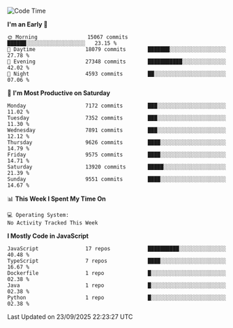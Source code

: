 <!--START_SECTION:waka-->
![Code Time](http://img.shields.io/badge/Code%20Time-3%2C498%20hrs%2059%20mins-blue)

**I'm an Early 🐤** 

```text
🌞 Morning                15067 commits       ██████░░░░░░░░░░░░░░░░░░░   23.15 % 
🌆 Daytime                18079 commits       ███████░░░░░░░░░░░░░░░░░░   27.78 % 
🌃 Evening                27348 commits       ███████████░░░░░░░░░░░░░░   42.02 % 
🌙 Night                  4593 commits        ██░░░░░░░░░░░░░░░░░░░░░░░   07.06 % 
```
📅 **I'm Most Productive on Saturday** 

```text
Monday                   7172 commits        ███░░░░░░░░░░░░░░░░░░░░░░   11.02 % 
Tuesday                  7352 commits        ███░░░░░░░░░░░░░░░░░░░░░░   11.30 % 
Wednesday                7891 commits        ███░░░░░░░░░░░░░░░░░░░░░░   12.12 % 
Thursday                 9626 commits        ████░░░░░░░░░░░░░░░░░░░░░   14.79 % 
Friday                   9575 commits        ████░░░░░░░░░░░░░░░░░░░░░   14.71 % 
Saturday                 13920 commits       █████░░░░░░░░░░░░░░░░░░░░   21.39 % 
Sunday                   9551 commits        ████░░░░░░░░░░░░░░░░░░░░░   14.67 % 
```


📊 **This Week I Spent My Time On** 

```text
💻 Operating System: 
No Activity Tracked This Week
```

**I Mostly Code in JavaScript** 

```text
JavaScript               17 repos            ██████████░░░░░░░░░░░░░░░   40.48 % 
TypeScript               7 repos             ████░░░░░░░░░░░░░░░░░░░░░   16.67 % 
Dockerfile               1 repo              █░░░░░░░░░░░░░░░░░░░░░░░░   02.38 % 
Java                     1 repo              █░░░░░░░░░░░░░░░░░░░░░░░░   02.38 % 
Python                   1 repo              █░░░░░░░░░░░░░░░░░░░░░░░░   02.38 % 
```




 Last Updated on 23/09/2025 22:23:27 UTC
<!--END_SECTION:waka-->

<!--
**likaiqiang/likaiqiang** is a ✨ _special_ ✨ repository because its `README.md` (this file) appears on your GitHub profile.

Here are some ideas to get you started:

- 🔭 I’m currently working on ...
- 🌱 I’m currently learning ...
- 👯 I’m looking to collaborate on ...
- 🤔 I’m looking for help with ...
- 💬 Ask me about ...
- 📫 How to reach me: ...
- 😄 Pronouns: ...
- ⚡ Fun fact: ...
-->
